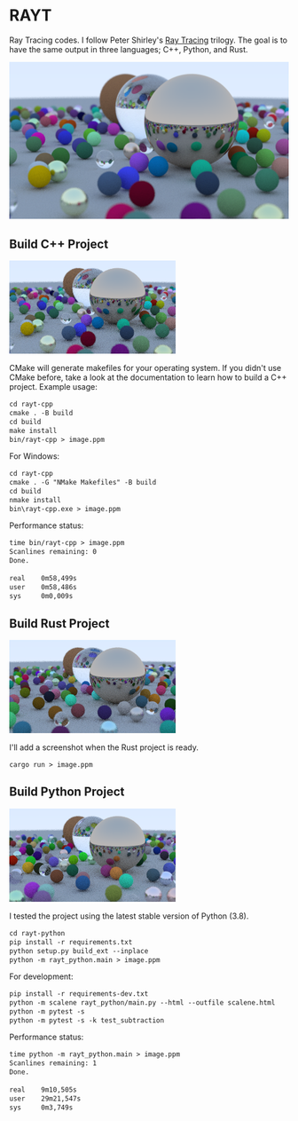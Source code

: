# RAYT

Ray Tracing codes. I follow Peter Shirley's [Ray Tracing](https://raytracing.github.io/) trilogy. The goal is to have the same output in three languages; C++, Python, and Rust.

![](assets/image.png)

## Build C++ Project

![](assets/rayt-cpp.png)

CMake will generate makefiles for your operating system. If you didn't use CMake before, take a look at the documentation to learn how to build a C++ project. Example usage:

```
cd rayt-cpp
cmake . -B build
cd build
make install
bin/rayt-cpp > image.ppm
```

For Windows:
```
cd rayt-cpp
cmake . -G "NMake Makefiles" -B build
cd build
nmake install
bin\rayt-cpp.exe > image.ppm
```

Performance status:
```
time bin/rayt-cpp > image.ppm
Scanlines remaining: 0
Done.

real    0m58,499s
user    0m58,486s
sys     0m0,009s
```

## Build Rust Project

![](assets/rayt-rust.png)

I'll add a screenshot when the Rust project is ready.

```
cargo run > image.ppm
```

## Build Python Project

![](assets/rayt-python.png)

I tested the project using the latest stable version of Python (3.8).

```
cd rayt-python
pip install -r requirements.txt
python setup.py build_ext --inplace
python -m rayt_python.main > image.ppm
```

For development:
```
pip install -r requirements-dev.txt
python -m scalene rayt_python/main.py --html --outfile scalene.html
python -m pytest -s
python -m pytest -s -k test_subtraction
```

Performance status:
```
time python -m rayt_python.main > image.ppm
Scanlines remaining: 1
Done.

real    9m10,505s
user    29m21,547s
sys     0m3,749s
```
